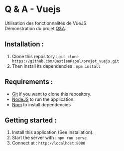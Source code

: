 # Q & A - Vuejs

Utilisation des fonctionnalités de VueJS.  
Démonstration du projet [Q&A](https://vuejs-br.netlify.com/).

## Installation :

1. Clone this repository : `git clone https://github.com/BastienRaoul/projet_vuejs.git`  
2. Then install its dependencies : `npm install`

## Requirements :

- [Git](https://git-scm.com/) if you want to clone this repository.
- [NodeJS](https://nodejs.org/en/) to run the application.
- [Npm](https://www.npmjs.com/) to install dependencies

## Getting started :

1. Install this application (See Installation).
2. Start the server with : `npm run serve`
3. Connect at : `http://localhost:8080`
